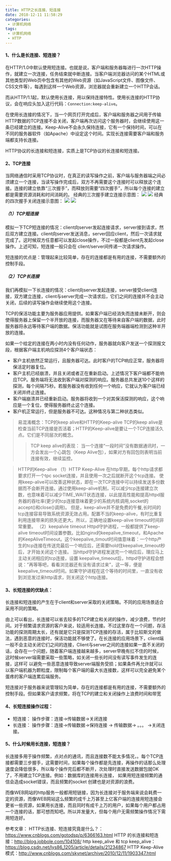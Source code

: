 ```yaml
---
title: HTTP之长连接、短连接
date: 2018-12-11 11:58:29
categories:
 - 计算机网络
tags:
 - 计算机网络
 - HTTP
---
```

#### 1、什么是长连接、短连接？
在HTTP/1.0中默认使用短连接。也就是说，客户端和服务器每进行一次HTTP操作，就建立一次连接，任务结束就中断连接。当客户端浏览器访问的某个HTML或其他类型的Web页中包含有其他的Web资源（如JavaScript文件、图像文件、CSS文件等），每遇到这样一个Web资源，浏览器就会重新建立一个HTTP会话。

而从HTTP/1.1起，默认使用长连接，用以保持连接特性。使用长连接的HTTP协议，会在响应头加入这行代码：`Connection:keep-alive`。
<!--more-->
在使用长连接的情况下，当一个网页打开完成后，客户端和服务器之间用于传输HTTP数据的TCP连接不会关闭，客户端再次访问这个服务器时，会继续使用这一条已经建立的连接。Keep-Alive不会永久保持连接，它有一个保持时间，可以在不同的服务器软件（如Apache）中设定这个时间。实现长连接需要客户端和服务端都支持长连接。

HTTP协议的长连接和短连接，实质上是TCP协议的长连接和短连接。

#### 2、TCP连接
当网络通信时采用TCP协议时，在真正的读写操作之前，客户端与服务器端之间必须建立一个连接，当读写操作完成后，双方不再需要这个连接时可以释放这个连接。连接的建立依靠“三次握手”，而释放则需要“四次握手”，所以每个连接的建立都是需要资源消耗和时间消耗的。
经典的三次握手建立连接示意图：
![](/uploads/2018/12/network_tcp_01.jpg)
![](/uploads/2018/12/network_tcp_02.png)
经典的四次握手关闭连接示意图：
![](/uploads/2018/12/network_tcp_03.jpg)
![](/uploads/2018/12/network_tcp_04.jpg)

##### （1）TCP短连接
模拟一下TCP短连接的情况：client向server发起连接请求，server接到请求，然后双方建立连接。client向server发送消息，server回应client，然后一次请求就完成了。这时候双方任意都可以发起close操作，不过一般都是client先发起close操作。上述可知，短连接一般只会在 client/server间传递一次请求操作。

短连接的优点是：管理起来比较简单，存在的连接都是有用的连接，不需要额外的控制手段。

##### （2）TCP长连接
我们再模拟一下长连接的情况：client向server发起连接，server接受client连接，双方建立连接，client与server完成一次请求后，它们之间的连接并不会主动关闭，后续的读写操作会继续使用这个连接。

TCP的保活功能主要为服务器应用提供。如果客户端已经消失而连接未断开，则会使得服务器上保留一个半开放的连接，而服务器又在等待来自客户端的数据，此时服务器将永远等待客户端的数据。保活功能就是试图在服务端器端检测到这种半开放的连接。

如果一个给定的连接在两小时内没有任何动作，服务器就向客户发送一个探测报文段，根据客户端主机响应探测4个客户端状态：
* 客户主机依然正常运行，且服务器可达。此时客户的TCP响应正常，服务器将保活定时器复位。
* 客户主机已经崩溃，并且关闭或者正在重新启动。上述情况下客户端都不能响应TCP。服务端将无法收到客户端对探测的响应。服务器总共发送10个这样的探测，每个间隔75秒。若服务器没有收到任何一个响应，它就认为客户端已经关闭并终止连接。
* 客户端崩溃并已经重新启动。服务器将收到一个对其保活探测的响应，这个响应是一个复位，使得服务器终止这个连接。
* 客户机正常运行，但是服务器不可达。这种情况与第二种状态类似。

>易混淆概念：TCP的keep alive和HTTP的Keep-alive
TCP的keep  alive是检查当前TCP连接是否活着；HTTP的Keep-alive是要让一个TCP连接活久点。它们是不同层次的概念。
>>TCP keep alive的表现：
当一个连接“一段时间”没有数据通讯时，一方会发出一个心跳包（Keep Alive包），如果对方有回包则表明当前连接有效，继续监控。

>HTTP的Keep-alive
（1）HTTP Keep-Alive
在http早期，每个http请求都要求打开一个tpc socket连接，并且使用一次之后就断开这个tcp连接。
使用keep-alive可以改善这种状态，即在一次TCP连接中可以持续发送多份数据而不会断开连接。通过使用keep-alive机制，可以减少tcp连接建立次数，也意味着可以减少TIME_WAIT状态连接，以此提高性能和提高httpd服务器的吞吐率(更少的tcp连接意味着更少的系统内核调用,socket的accept()和close()调用)。
但是，keep-alive并不是免费的午餐,长时间的tcp连接容易导致系统资源无效占用。配置不当的keep-alive，有时比重复利用连接带来的损失还更大。所以，正确地设置keep-alive timeout时间非常重要。
（2）keepalvie timeout
Httpd守护进程，一般都提供了keep-alive timeout时间设置参数。比如nginx的keepalive_timeout，和Apache的KeepAliveTimeout。这个keepalive_timout时间值意味着：一个http产生的tcp连接在传送完最后一个响应后，还需要hold住keepalive_timeout秒后，才开始关闭这个连接。
当httpd守护进程发送完一个响应后，理应马上主动关闭相应的tcp连接，设置 keepalive_timeout后，httpd守护进程会想说：”再等等吧，看看浏览器还有没有请求过来”，这一等，便是keepalive_timeout时间。如果守护进程在这个等待的时间里，一直没有收到浏览发过来http请求，则关闭这个http连接。


#### 3、长短连接的优缺点：
长连接和短连接的产生在于client和server采取的关闭策略。不同的应用场景适合采用不同的策略。

由上可以看出，长连接可以省去较多的TCP建立和关闭的操作，减少浪费，节约时间。对于频繁请求资源的客户来说，较适用长连接。不过这里存在一个问题，存活功能的探测周期太长，还有就是它只是探测TCP连接的存活，属于比较斯文的做法，遇到恶意的连接时，保活功能就不够使了。在长连接的应用场景下，client端一般不会主动关闭它们之间的连接，Client与server之间的连接如果一直不关闭的话，会存在一个问题，随着客户端连接越来越多，server早晚有扛不住的时候，这时候server端需要采取一些策略，如关闭一些长时间没有读写事件发生的连接，这样可 以避免一些恶意连接导致server端服务受损；如果条件再允许就可以以客户端机器为颗粒度，限制每个客户端的最大长连接数，这样可以完全避免某个蛋疼的客户端连累后端服务。

短连接对于服务器来说管理较为简单，存在的连接都是有用的连接，不需要额外的控制手段。但如果客户请求频繁，将在TCP的建立和关闭操作上浪费时间和带宽


#### 4、长短连接操作过程：
* 短连接：
操作步骤：连接->传输数据->关闭连接
* 长连接：
操作步骤：连接->传输数据->保持连接 -> 传输数据-> 。。。 ->关闭连接。


#### 5、什么时候用长连接，短连接？  　　
长连接多用于操作频繁，点对点的通讯，而且连接数不能太多情况，。每个TCP连接都需要三步握手，这需要时间，如果每个操作都是先连接，再操作的话那么处理速度会降低很多，所以每个操作完后都不断开，次处理时直接发送数据包就OK了，不用建立TCP连接。例如：数据库的连接用长连接， 如果用短连接频繁的通信会造成socket错误，而且频繁的socket 创建也是对资源的浪费。 
  
而像WEB网站的http服务一般都用短链接，因为长连接对于服务端来说会耗费一定的资源，而像WEB网站这么频繁的成千上万甚至上亿客户端的连接用短连接会更省一些资源，如果用长连接，而且同时有成千上万的用户，如果每个用户都占用一个连接的话，那可想而知吧。所以并发量大，但每个用户无需频繁操作情况下需用短连好。


参考文章：
HTTP长连接、短连接究竟是什么？：https://www.cnblogs.com/gotodsp/p/6366163.html
HTTP 的长连接和短连接：http://blog.jobbole.com/104108/
http keep_alive 和 tcp keep_alive：https://blog.csdn.net/lys86_1205/article/details/21234867
HTTP Keep-Alive模式：http://www.cnblogs.com/skynet/archive/2010/12/11/1903347.html
